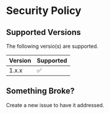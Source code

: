 # Security Policy

## Supported Versions

The following versio(s) are supported.

| Version | Supported          |
| ------- | ------------------ |
| 1.x.x   | :white_check_mark: |

## Something Broke?
Create a new issue to have it addressed.
